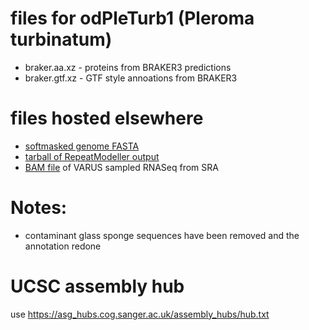 # files for odPleTurb1 (Pleroma turbinatum)
* braker.aa.xz - proteins from BRAKER3 predictions
* braker.gtf.xz - GTF style annoations from BRAKER3

# files hosted elsewhere
* [softmasked genome FASTA](https://asg_hubs.cog.sanger.ac.uk/odPleTurb1/odPleTurb1.fa.masked)
* [tarball of RepeatModeller output](https://asg_hubs.cog.sanger.ac.uk/odPleTurb1/odPleTurb1.tar.xz)
* [BAM file](https://asg_hubs.cog.sanger.ac.uk/odPleTurb1/VARUS.bam) of VARUS sampled RNASeq from SRA

# Notes:
* contaminant glass sponge sequences have been removed and the annotation redone

# UCSC assembly hub
use https://asg_hubs.cog.sanger.ac.uk/assembly_hubs/hub.txt
